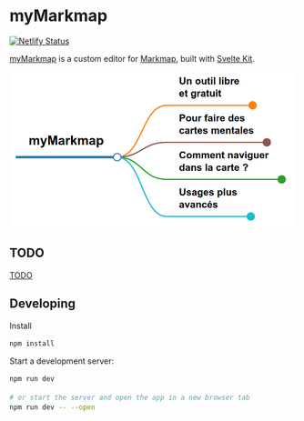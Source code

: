 # myMarkmap

[![Netlify Status](https://api.netlify.com/api/v1/badges/7f29bc58-ea61-4407-88b8-c1a7b08b19bf/deploy-status)](https://app.netlify.com/sites/philomap/deploys)

[myMarkmap](https://mymarkmap.netlify.app/) is a custom editor for [Markmap](https://github.com/gera2ld/markmap), built with [Svelte Kit](https://kit.svelte.dev/).

[![](https://raw.githubusercontent.com/eyssette/myMarkmap/main/myMarkmap-explications.png)](https://mymarkmap.vercel.app/#https://raw.githubusercontent.com/eyssette/mindmap/main/mindmap-default-mymarkmap.md)

## TODO

[TODO](https://github.com/eyssette/myMarkmap/projects/1)

## Developing

Install

```bash
npm install

```

Start a development server:

```bash
npm run dev

# or start the server and open the app in a new browser tab
npm run dev -- --open
```
